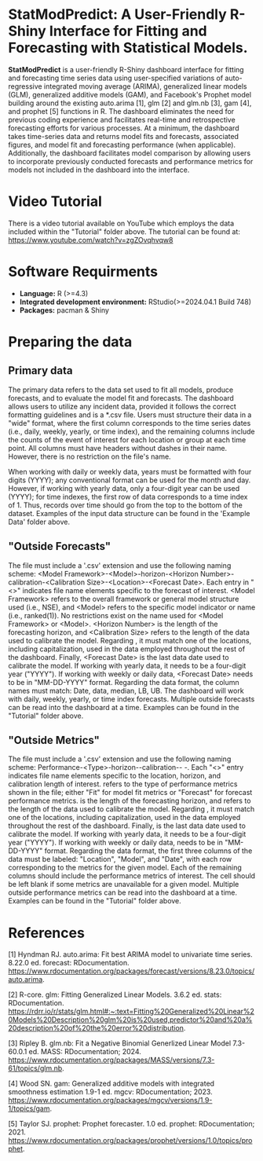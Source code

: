 # StatModPredict: A User-Friendly R-Shiny Interface for Fitting and Forecasting with Statistical Models. 

**StatModPredict** is a user-friendly R-Shiny dashboard interface for fitting and forecasting time series data using user-specified variations of auto-regressive integrated moving average (ARIMA), generalized linear models (GLM), generalized additive models (GAM), and Facebook's Prophet model building around the existing auto.arima [1], glm [2] and glm.nb [3], gam [4], and prophet [5] functions in R. The dashboard eliminates the need for previous coding experience and facilitates real-time and retrospective forecasting efforts for various processes. At a minimum, the dashboard takes time-series data and returns model fits and forecasts, associated figures, and model fit and forecasting performance (when applicable). Additionally, the dashboard facilitates model comparison by allowing users to incorporate previously conducted forecasts and performance metrics for models not included in the dashboard into the interface. 

# Video Tutorial 
There is a video tutorial available on YouTube which employs the data included within the "Tutorial" folder above. The tutorial can be found at: https://www.youtube.com/watch?v=zgZOvqhvqw8

# Software Requirments 
- **Language:** R (\>=4.3)
- **Integrated development environment:** RStudio(\>=2024.04.1 Build 748)
- **Packages:** pacman & Shiny

# Preparing the data

## Primary data
The primary data refers to the data set used to fit all models, produce forecasts, and to evaluate the model fit and forecasts. The dashboard allows users to utilize any incident data, provided it follows the correct formatting guidelines and is a *.csv file. Users must structure their data in a "wide" format, where the first column corresponds to the time series dates (i.e., daily, weekly, yearly, or time index), and the remaining columns include the counts of the event of interest for each location or group at each time point. All columns must have headers without dashes in their name. However, there is no restriction on the file's name. 

When working with daily or weekly data, years must be formatted with four digits (YYYY); any conventional format can be used for the month and day. However, if working with yearly data, only a four-digit year can be used (YYYY); for time indexes, the first row of data corresponds to a time index of 1. Thus, records over time should go from the top to the bottom of the dataset. Examples of the input data structure can be found in the 'Example Data' folder above.

## "Outside Forecasts"
The file must include a '.csv' extension and use the following naming scheme: \<Model Framework\>-\<Model\>-horizon-\<Horizon Number\>-calibration-\<Calibration Size\>-\<Location\>-\<Forecast Date\>. Each entry in "<>" indicates file name elements specific to the forecast of interest. \<Model Framework\> refers to the overall framework or general model structure used (i.e., NSE), and \<Model\> refers to the specific model indicator or name (i.e., ranked(1)). No restrictions exist on the name used for \<Model Framework\> or \<Model\>. \<Horizon Number\> is the length of the forecasting horizon, and \<Calibration Size\> refers to the length of the data used to calibrate the model. Regarding <Location>, it must match one of the locations, including capitalization, used in the data employed throughout the rest of the dashboard. Finally, \<Forecast Date\> is the last data date used to calibrate the model. If working with yearly data, it needs to be a four-digit year ("YYYY").  If working with weekly or daily data, \<Forecast Date\> needs to be in "MM-DD-YYYY" format. Regarding the data format, the column names must match: Date, data, median, LB, UB. The dashboard will work with daily, weekly, yearly, or time index forecasts. Multiple outside forecasts can be read into the dashboard at a time. Examples can be found in the "Tutorial" folder above. 

## "Outside Metrics"
The file must include a '.csv' extension and use the following naming scheme: Performance-\<Type\>-horizon-<Horizon Number>-calibration-<Calibration Size>- <Location>-<Forecast Date>. Each "<>" entry indicates file name elements specific to the location, horizon, and calibration length of interest. <Type> refers to the type of performance metrics shown in the file; either "Fit" for model fit metrics or "Forecast" for forecast performance metrics. <Horizon Number> is the length of the forecasting horizon, and <Calibration Size> refers to the length of the data used to calibrate the model. Regarding <Location>, it must match one of the locations, including capitalization, used in the data employed throughout the rest of the dashboard. Finally, <Forecast Date> is the last data date used to calibrate the model. If working with yearly data, it needs to be a four-digit year ("YYYY").  If working with weekly or daily data, <Forecast Date> needs to be in "MM-DD-YYYY" format. Regarding the data format, the first three columns of the data must be labeled: "Location", "Model", and "Date", with each row corresponding to the metrics for the given model. Each of the remaining columns should include the performance metrics of interest. The cell should be left blank if some metrics are unavailable for a given model. Multiple outside performance metrics can be read into the dashboard at a time. Examples can be found in the "Tutorial" folder above.  

# References 
[1] Hyndman RJ. auto.arima: Fit best ARIMA model to univariate time series. 8.22.0 ed. forecast: RDocumentation. https://www.rdocumentation.org/packages/forecast/versions/8.23.0/topics/auto.arima. 

[2]	R-core. glm: Fitting Generalized Linear Models. 3.6.2 ed. stats: RDocumentation. https://rdrr.io/r/stats/glm.html#:~:text=Fitting%20Generalized%20Linear%20Models%20Description%20glm%20is%20used,predictor%20and%20a%20description%20of%20the%20error%20distribution. 

[3]	Ripley B. glm.nb: Fit a Negative Binomial Generlized Linear Model 7.3-60.0.1 ed. MASS: RDocumentation; 2024. https://www.rdocumentation.org/packages/MASS/versions/7.3-61/topics/glm.nb. 

[4]	Wood SN. gam: Generalized additive models with integrated smoothness estimation 1.9-1 ed. mgcv: RDocumentation; 2023. https://www.rdocumentation.org/packages/mgcv/versions/1.9-1/topics/gam.

[5] Taylor SJ. prophet: Prophet forecaster. 1.0 ed. prophet: RDocumentation; 2021. https://www.rdocumentation.org/packages/prophet/versions/1.0/topics/prophet. 



